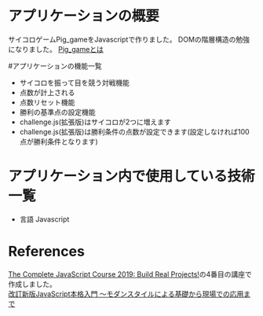 # アプリケーションの概要
サイコロゲームPig_gameをJavascriptで作りました。
DOMの階層構造の勉強になりました。
[Pig_gameとは](https://en.wikipedia.org/wiki/Pig_(dice_game))

#アプリケーションの機能一覧
- サイコロを振って目を競う対戦機能
- 点数が計上される
- 点数リセット機能
- 勝利の基準点の設定機能
- challenge.js(拡張版)はサイコロが2つに増えます
- challenge.js(拡張版)は勝利条件の点数が設定できます(設定しなければ100点が勝利条件となります)

# アプリケーション内で使用している技術一覧
- 言語 Javascript

# References
[The Complete JavaScript Course 2019: Build Real Projects!](https://www.udemy.com/course/the-complete-javascript-course)の4番目の講座で作成しました。<br>
[改訂新版JavaScript本格入門 ～モダンスタイルによる基礎から現場での応用まで](https://www.amazon.co.jp/dp/B01LYO6C1N/ref=cm_sw_r_tw_dp_U_x_Xn0WDbZ47QA2W)
